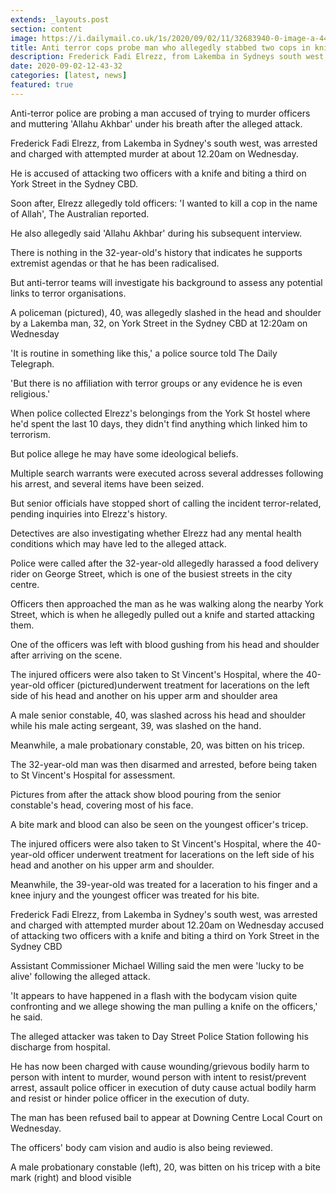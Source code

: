 ```yaml
---
extends: _layouts.post
section: content
image: https://i.dailymail.co.uk/1s/2020/09/02/11/32683940-0-image-a-44_1599041564571.jpg 
title: Anti terror cops probe man who allegedly stabbed two cops in knife attack 
description: Frederick Fadi Elrezz, from Lakemba in Sydneys south west, was arrested and charged with attempted murder about 12.20am on Wednesday. 
date: 2020-09-02-12-43-32 
categories: [latest, news] 
featured: true 
--- 
```

Anti-terror police are probing a man accused of trying to murder officers and muttering 'Allahu Akhbar' under his breath after the alleged attack. 

Frederick Fadi Elrezz, from Lakemba in Sydney's south west, was arrested and charged with attempted murder at about 12.20am on Wednesday.

He is accused of attacking two officers with a knife and biting a third on York Street in the Sydney CBD.

Soon after, Elrezz allegedly told officers: 'I wanted to kill a cop in the name of Allah', The Australian reported.

He also allegedly said 'Allahu Akhbar' during his subsequent interview.

There is nothing in the 32-year-old's history that indicates he supports extremist agendas or that he has been radicalised.

But anti-terror teams will investigate his background to assess any potential links to terror organisations.   

A policeman (pictured), 40, was allegedly slashed in the head and shoulder by a Lakemba man, 32, on York Street in the Sydney CBD at 12:20am on Wednesday 

'It is routine in something like this,' a police source told The Daily Telegraph.   

'But there is no affiliation with terror groups or any evidence he is even religious.'

When police collected Elrezz's belongings from the York St hostel where he'd spent the last 10 days, they didn't find anything which linked him to terrorism.

But police allege he may have some ideological beliefs.

Multiple search warrants were executed across several addresses following his arrest, and several items have been seized.

But senior officials have stopped short of calling the incident terror-related, pending inquiries into Elrezz's history. 

Detectives are also investigating whether Elrezz had any mental health conditions which may have led to the alleged attack.

Police were called after the 32-year-old allegedly harassed a food delivery rider on George Street, which is one of the busiest streets in the city centre. 

Officers then approached the man as he was walking along the nearby York Street, which is when he allegedly pulled out a knife and started attacking them.  

One of the officers was left with blood gushing from his head and shoulder after arriving on the scene.   

The injured officers were also taken to St Vincent's Hospital, where the 40-year-old officer (pictured)underwent treatment for lacerations on the left side of his head and another on his upper arm and shoulder area

A male senior constable, 40, was slashed across his head and shoulder while his male acting sergeant, 39, was slashed on the hand. 

Meanwhile, a male probationary constable, 20, was bitten on his tricep. 

The 32-year-old man was then disarmed and arrested, before being taken to St Vincent's Hospital for assessment. 

Pictures from after the attack show blood pouring from the senior constable's head, covering most of his face.  

A bite mark and blood can also be seen on the youngest officer's tricep. 

The injured officers were also taken to St Vincent's Hospital, where the 40-year-old officer underwent treatment for lacerations on the left side of his head and another on his upper arm and shoulder.  

Meanwhile, the 39-year-old was treated for a laceration to his finger and a knee injury and the youngest officer was treated for his bite. 

Frederick Fadi Elrezz, from Lakemba in Sydney's south west, was arrested and charged with attempted murder about 12.20am on Wednesday accused of attacking two officers with a knife and biting a third on York Street in the Sydney CBD

Assistant Commissioner Michael Willing said the men were 'lucky to be alive' following the alleged attack.   

'It appears to have happened in a flash with the bodycam vision quite confronting and we allege showing the man pulling a knife on the officers,' he said.

The alleged attacker was taken to Day Street Police Station following his discharge from hospital. 

He has now been charged with cause wounding/grievous bodily harm to person with intent to murder, wound person with intent to resist/prevent arrest, assault police officer in execution of duty cause actual bodily harm and resist or hinder police officer in the execution of duty.

The man has been refused bail to appear at Downing Centre Local Court on Wednesday. 

The officers' body cam vision and audio is also being reviewed. 

A male probationary constable (left), 20, was bitten on his tricep with a bite mark (right) and blood visible

